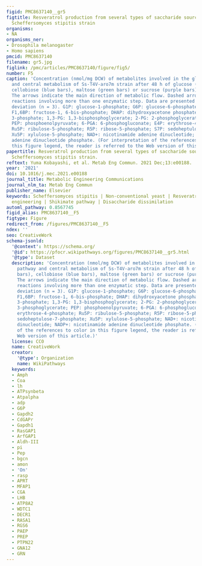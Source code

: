 ```yaml
---
figid: PMC8637140__gr5
figtitle: Resveratrol production from several types of saccharide sources by a recombinant
  Scheffersomyces stipitis strain
organisms:
- NA
organisms_ner:
- Drosophila melanogaster
- Homo sapiens
pmcid: PMC8637140
filename: gr5.jpg
figlink: /pmc/articles/PMC8637140/figure/fig5/
number: F5
caption: 'Concentration (nmol/mg DCW) of metabolites involved in the glycolytic pathway
  and central metabolism of Ss-T4V-aro7m strain after 48 h of glucose (red bars),
  cellobiose (blue bars), maltose (green bars) or sucrose (purple bars) fermentation.
  The arrows indicate the main direction of metabolic flow. Dashed arrows indicate
  reactions involving more than one enzymatic step. Data are presented as means ± standard
  deviation (n = 3). G1P: glucose-1-phosphate; G6P: glucose-6-phosphate; F6P: fructose-6-phosphate;
  F1,6BP: fructose-1, 6-bis-phosphate; DHAP: dihydroxyacetone phosphate; GAP: glyceraldehyde
  3-phosphate; 1,3-PG: 1,3-bisphosphoglycerate; 2-PG: 2-phosphoglycerate; 3-PG: 3-phosphoglycerate;
  PEP: phosphoenolpyruvate; 6-PGA: 6-phosphogluconate; E4P: erythrose-4-phosphate;
  Ru5P: ribulose-5-phosphate; R5P: ribose-5-phosphate; S7P: sedoheptulose-7-phosphate;
  Xu5P: xylulose-5-phosphate; NAD+: nicotinamide adenine dinucleotide; NADP+: nicotinamide
  adenine dinucleotide phosphate. (For interpretation of the references to color in
  this figure legend, the reader is referred to the Web version of this article.)'
papertitle: Resveratrol production from several types of saccharide sources by a recombinant
  Scheffersomyces stipitis strain.
reftext: Yuma Kobayashi, et al. Metab Eng Commun. 2021 Dec;13:e00188.
year: '2021'
doi: 10.1016/j.mec.2021.e00188
journal_title: Metabolic Engineering Communications
journal_nlm_ta: Metab Eng Commun
publisher_name: Elsevier
keywords: Scheffersomyces stipitis | Non-conventional yeast | Resveratrol | Metabolic
  engineering | Shikimate pathway | Disaccharide dissimilation
automl_pathway: 0.8567745
figid_alias: PMC8637140__F5
figtype: Figure
redirect_from: /figures/PMC8637140__F5
ndex: ''
seo: CreativeWork
schema-jsonld:
  '@context': https://schema.org/
  '@id': https://pfocr.wikipathways.org/figures/PMC8637140__gr5.html
  '@type': Dataset
  description: 'Concentration (nmol/mg DCW) of metabolites involved in the glycolytic
    pathway and central metabolism of Ss-T4V-aro7m strain after 48 h of glucose (red
    bars), cellobiose (blue bars), maltose (green bars) or sucrose (purple bars) fermentation.
    The arrows indicate the main direction of metabolic flow. Dashed arrows indicate
    reactions involving more than one enzymatic step. Data are presented as means ± standard
    deviation (n = 3). G1P: glucose-1-phosphate; G6P: glucose-6-phosphate; F6P: fructose-6-phosphate;
    F1,6BP: fructose-1, 6-bis-phosphate; DHAP: dihydroxyacetone phosphate; GAP: glyceraldehyde
    3-phosphate; 1,3-PG: 1,3-bisphosphoglycerate; 2-PG: 2-phosphoglycerate; 3-PG:
    3-phosphoglycerate; PEP: phosphoenolpyruvate; 6-PGA: 6-phosphogluconate; E4P:
    erythrose-4-phosphate; Ru5P: ribulose-5-phosphate; R5P: ribose-5-phosphate; S7P:
    sedoheptulose-7-phosphate; Xu5P: xylulose-5-phosphate; NAD+: nicotinamide adenine
    dinucleotide; NADP+: nicotinamide adenine dinucleotide phosphate. (For interpretation
    of the references to color in this figure legend, the reader is referred to the
    Web version of this article.)'
  license: CC0
  name: CreativeWork
  creator:
    '@type': Organization
    name: WikiPathways
  keywords:
  - Amph
  - Coa
  - lh
  - ATPsynbeta
  - Atpalpha
  - adp
  - G6P
  - Gapdh2
  - CdGAPr
  - Gapdh1
  - RasGAP1
  - ArfGAP1
  - Aldh-III
  - pi
  - Pep
  - bgcn
  - amon
  - 'On'
  - rasp
  - APRT
  - MFAP1
  - CGA
  - LHB
  - ATP8A2
  - WDTC1
  - DECR1
  - RASA1
  - RGS6
  - PAEP
  - PREP
  - PTPN22
  - GNA12
  - GRN
---
```


